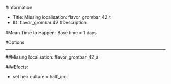 #Information
 - Title: Missing localisation: flavor_grombar_42_t
 - ID: flavor_grombar.42
#Description

#Mean Time to Happen:
Base time = 1 days

#Options

___
##Missing localisation: flavor_grombar_42_a

###Efects:<ul><li>set heir culture = half_orc</li></ul>
